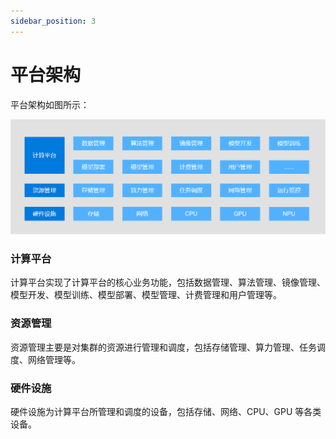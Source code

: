 ```yaml
---
sidebar_position: 3
---
```


# 平台架构

平台架构如图所示：

![image-20211214113455034](arch.png)



### 计算平台

计算平台实现了计算平台的核心业务功能，包括数据管理、算法管理、镜像管理、模型开发、模型训练、模型部署、模型管理、计费管理和用户管理等。



### 资源管理

资源管理主要是对集群的资源进行管理和调度，包括存储管理、算力管理、任务调度、网络管理等。



### 硬件设施

硬件设施为计算平台所管理和调度的设备，包括存储、网络、CPU、GPU 等各类设备。
